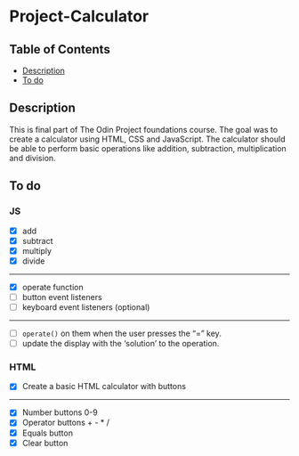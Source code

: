 # Project-Calculator

## Table of Contents
* [Description](#description)
* [To do](#to-do)

## Description
This is final part of The Odin Project foundations course. The goal was to create a calculator using HTML, CSS and JavaScript. The calculator should be able to perform basic operations like addition, subtraction, multiplication and division.

## To do
### JS
- [x] add
- [x] subtract
- [x] multiply
- [x] divide
---
- [x] operate function
- [ ] button event listeners
- [ ] keyboard event listeners (optional)
---
- [ ] `operate()` on them when the user presses the “=” key.
- [ ] update the display with the ‘solution’ to the operation.

### HTML
- [x] Create a basic HTML calculator with buttons
---
- [x] Number buttons 0-9
- [x] Operator buttons + - * /
- [x] Equals button
- [x] Clear button